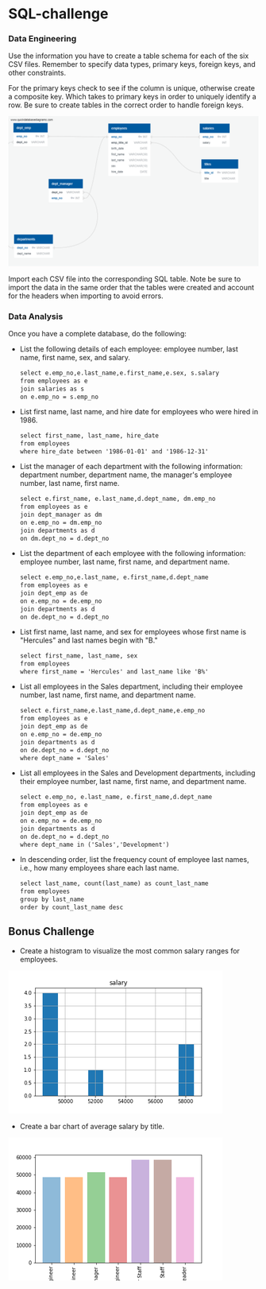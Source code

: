 # SQL-challenge

### **Data Engineering**

Use the information you have to create a table schema for each of the six CSV files. Remember to specify data types, primary keys, foreign keys, and other constraints.

For the primary keys check to see if the column is unique, otherwise create a composite key. Which takes to primary keys in order to uniquely identify a row.
Be sure to create tables in the correct order to handle foreign keys.



![github](https://github.com/Jackelyneg/SQL-challenge/blob/main/ERD%20image.png)


Import each CSV file into the corresponding SQL table. Note be sure to import the data in the same order that the tables were created and account for the headers when importing to avoid errors.

### **Data Analysis**
Once you have a complete database, do the following:

- List the following details of each employee: employee number, last name, first name, sex, and salary.
  
      select e.emp_no,e.last_name,e.first_name,e.sex, s.salary 
      from employees as e
      join salaries as s 
      on e.emp_no = s.emp_no

- List first name, last name, and hire date for employees who were hired in 1986.
      
      select first_name, last_name, hire_date 
      from employees
      where hire_date between '1986-01-01' and '1986-12-31'

- List the manager of each department with the following information: department number, department name, the manager's employee number, last name, first name.

      select e.first_name, e.last_name,d.dept_name, dm.emp_no
      from employees as e
      join dept_manager as dm
      on e.emp_no = dm.emp_no
      join departments as d
      on dm.dept_no = d.dept_no

- List the department of each employee with the following information: employee number, last name, first name, and department name.
      
      select e.emp_no,e.last_name, e.first_name,d.dept_name
      from employees as e
      join dept_emp as de
      on e.emp_no = de.emp_no
      join departments as d
      on de.dept_no = d.dept_no

- List first name, last name, and sex for employees whose first name is "Hercules" and last names begin with "B."

      select first_name, last_name, sex
      from employees
      where first_name = 'Hercules' and last_name like 'B%'


- List all employees in the Sales department, including their employee number, last name, first name, and department name.

      select e.first_name,e.last_name,d.dept_name,e.emp_no
      from employees as e 
      join dept_emp as de
      on e.emp_no = de.emp_no
      join departments as d
      on de.dept_no = d.dept_no
      where dept_name = 'Sales'

- List all employees in the Sales and Development departments, including their employee number, last name, first name, and department name.

      select e.emp_no, e.last_name, e.first_name,d.dept_name
      from employees as e
      join dept_emp as de
      on e.emp_no = de.emp_no
      join departments as d
      on de.dept_no = d.dept_no
      where dept_name in ('Sales','Development')

- In descending order, list the frequency count of employee last names, i.e., how many employees share each last name.

      select last_name, count(last_name) as count_last_name
      from employees
      group by last_name
      order by count_last_name desc
      
## **Bonus Challenge**

- Create a histogram to visualize the most common salary ranges for employees.



![Github](https://github.com/Jackelyneg/SQL-challenge/blob/main/Images/salary_hist.png)
- Create a bar chart of average salary by title.

![Github](https://github.com/Jackelyneg/SQL-challenge/blob/main/Images/salary_bar.png)
